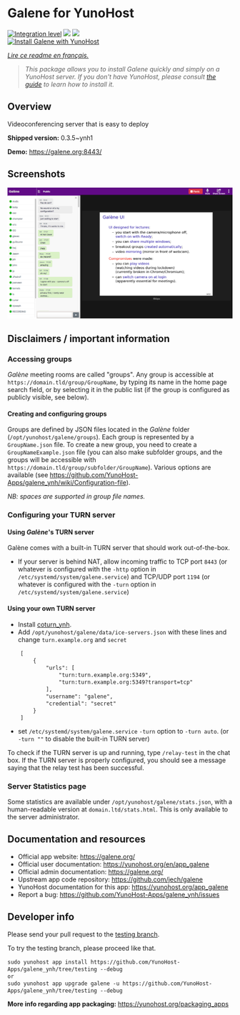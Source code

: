 <!--
N.B.: This README was automatically generated by https://github.com/YunoHost/apps/tree/master/tools/README-generator
It shall NOT be edited by hand.
-->

# Galene for YunoHost

[![Integration level](https://dash.yunohost.org/integration/galene.svg)](https://dash.yunohost.org/appci/app/galene) ![](https://ci-apps.yunohost.org/ci/badges/galene.status.svg) ![](https://ci-apps.yunohost.org/ci/badges/galene.maintain.svg)  
[![Install Galene with YunoHost](https://install-app.yunohost.org/install-with-yunohost.svg)](https://install-app.yunohost.org/?app=galene)

*[Lire ce readme en français.](./README_fr.md)*

> *This package allows you to install Galene quickly and simply on a YunoHost server.
If you don't have YunoHost, please consult [the guide](https://yunohost.org/#/install) to learn how to install it.*

## Overview

Videoconferencing server that is easy to deploy

**Shipped version:** 0.3.5~ynh1

**Demo:** https://galene.org:8443/

## Screenshots

![](./doc/screenshots/screenshot.png)

## Disclaimers / important information

### Accessing groups

*Galène* meeting rooms are called "groups". Any group is accessible at `https://domain.tld/group/GroupName`, by typing its name in the home page search field, or by selecting it in the public list (if the group is configured as publicly visible, see below).

#### Creating and configuring groups

Groups are defined by JSON files located in the *Galène* folder (`/opt/yunohost/galene/groups`). Each group is represented by a `GroupName.json` file.
To create a new group, you need to create a `GroupNameExample.json` file (you can also make subfolder groups, and the groups will be accessible with `https://domain.tld/group/subfolder/GroupName`). Various options are available (see https://github.com/YunoHost-Apps/galene_ynh/wiki/Configuration-file).

*NB: spaces are supported in group file names.*

### Configuring your TURN server

#### Using *Galène*'s TURN server
Galène comes with a built-in TURN server that should work out-of-the-box.
- If your server is behind NAT, allow incoming traffic to TCP port `8443` (or whatever is configured with the `-http` option in `/etc/systemd/system/galene.service`) and TCP/UDP port `1194` (or whatever is configured with the `-turn` option in `/etc/systemd/system/galene.service`)

#### Using your own TURN server
- Install [coturn_ynh](https://github.com/YunoHost-Apps/coturn_ynh).
- Add `/opt/yunohost/galene/data/ice-servers.json` with these lines and change `turn.example.org` and `secret`

```
    [
        {
            "urls": [
                "turn:turn.example.org:5349",
                "turn:turn.example.org:5349?transport=tcp"
            ],
            "username": "galene",
            "credential": "secret"
        }
    ]
```
- set `/etc/systemd/system/galene.service` `-turn` option to `-turn auto`. (or `-turn ""` to disable the built-in TURN server)

To check if the TURN server is up and running, type `/relay-test` in the chat box. If the TURN server is properly configured, you should see a message saying that the relay test has been successful.

### Server Statistics page

Some statistics are available under `/opt/yunohost/galene/stats.json`, with a human-readable version at `domain.ltd/stats.html`. This is only available to the server administrator.

## Documentation and resources

* Official app website: https://galene.org/
* Official user documentation: https://yunohost.org/en/app_galene
* Official admin documentation: https://galene.org/
* Upstream app code repository: https://github.com/jech/galene
* YunoHost documentation for this app: https://yunohost.org/app_galene
* Report a bug: https://github.com/YunoHost-Apps/galene_ynh/issues

## Developer info

Please send your pull request to the [testing branch](https://github.com/YunoHost-Apps/galene_ynh/tree/testing).

To try the testing branch, please proceed like that.
```
sudo yunohost app install https://github.com/YunoHost-Apps/galene_ynh/tree/testing --debug
or
sudo yunohost app upgrade galene -u https://github.com/YunoHost-Apps/galene_ynh/tree/testing --debug
```

**More info regarding app packaging:** https://yunohost.org/packaging_apps
